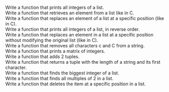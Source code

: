 Write a function that prints all integers of a list.  
Write a function that retrieves an element from a list like in C.  
Write a function that replaces an element of a list at a specific position (like in C).  
Write a function that prints all integers of a list, in reverse order.  
Write a function that replaces an element in a list at a specific position without modifying the original list (like in C).  
Write a function that removes all characters c and C from a string.  
Write a function that prints a matrix of integers.  
Write a function that adds 2 tuples.  
Write a function that returns a tuple with the length of a string and its first character.  
Write a function that finds the biggest integer of a list.  
Write a function that finds all multiples of 2 in a list.  
Write a function that deletes the item at a specific position in a list.  
